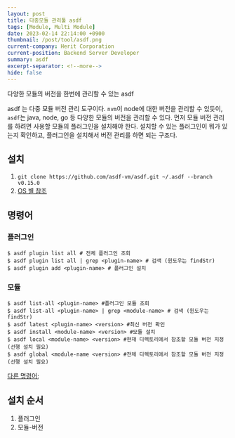 ```yaml
---
layout: post
title: 다중모듈 관리툴 asdf
tags: [Module, Multi Module]
date: 2023-02-14 22:14:00 +0900
thumbnail: /post/tool/asdf.png
current-company: Herit Corporation
current-position: Backend Server Developer
summary: asdf
excerpt-separator: <!--more-->
hide: false
---
```

다양한 모듈의 버전을 한번에 관리할 수 있는 asdf 
<!--more-->

asdf 는 다중 모듈 버전 관리 도구이다.
`nvm`이 node에 대한 버전을 관리할 수 있듯이, `asdf`는 java, node, go 등 다양한 모듈의 버전을 관리할 수 있다.
먼저 모듈 버전 관리를 하려면 사용할 모듈의 플러그인을 설치해야 한다. 설치할 수 있는 플러그인이 뭐가 있는지 확인하고, 플러그인을 설치해서 버전 관리를 하면 되는 구조다.

## 설치

1. `git clone https://github.com/asdf-vm/asdf.git ~/.asdf --branch v0.15.0`
2. [OS 별 참조](https://asdf-vm.com/guide/getting-started.html#_3-install-asdf)


## 명령어

### 플러그인

```shell
$ asdf plugin list all # 전체 플러그인 조회
$ asdf plugin list all | grep <plugin-name> # 검색 (윈도우는 findStr)
$ asdf plugin add <plugin-name> # 플러그인 설치 
```

### 모듈

```shell
$ asdf list-all <plugin-name> #플러그인 모듈 조회
$ asdf list-all <plugin-name> | grep <module-name> # 검색 (윈도우는 findStr)
$ asdf latest <plugin-name> <version> #최신 버전 확인
$ asdf install <module-name> <version> #모듈 설치
$ asdf local <module-name> <version> #현재 디렉토리에서 참조할 모듈 버전 지정(선행 설치 필요)
$ asdf global <module-name <version> #전체 디렉토리에서 참조할 모듈 버전 지정 (선행 설치 필요)
```

[다른 명령어](https://asdf-vm.com/manage/commands.html);


## 설치 순서

1. 플러그인
2. 모듈-버전

